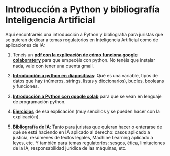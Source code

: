 # Introducción a Python y bibliografía Inteligencia Artificial

Aquí encontraréis una introducción a Python y bibliografía para juristas que se quieran dedicar a temas regulatorios en Inteligencia Artificial como de aplicaciones de IA:

1. Tenéis un [**pdf con la explicación de cómo funciona google colaboratory**](https://github.com/Lawlesscodelen/Introducci-n-a-Python-/blob/main/Notas%20aclaratorias%20antes%20de%20empezar%20con%20la%20introducci%C3%B3n%20a%20Python.pdf) para que empecéis con python. No tenéis que instalar nada, vale con tener una cuenta gmail. 

1. [**Introducción a python en diapositivas**](https://github.com/Lawlesscodelen/Introducci-n-a-Python-/blob/main/Intro_Python.pptx): Qué es una variable, tipos de datos que hay (números, strings, listas y diccionarios), bucles, booleans y funciones. 

1. [**Introducción a Python con google colab**](https://github.com/Lawlesscodelen/Introducci-n-a-Python-/blob/main/Intro_Explicacion_python.ipynb) para que se vean en lenguaje de programación python.

1. [**Ejercicios**](https://github.com/Lawlesscodelen/Introducci-n-a-Python-/blob/main/Ejercicios_introducci%C3%B3n.ipynb) de esa explicación (muy sencillos y se pueden hacer con la explicación).

1. [**Bibliografía de IA**](https://github.com/Lawlesscodelen/Introducci-n-a-Python-/blob/main/Bibliograf%C3%ADa_IA.pdf): Tanto para juristas que quieran hacer o enterarse de qué se está haciendo en IA aplicado al derecho: casos aplicado a justicia, resúmenes de textos legales, Machine Learning aplicado a leyes, etc. Y también para temas regulatorios: sesgos, ética, limitaciones de la IA, responsabilidad jurídica de las máquinas, etc.


